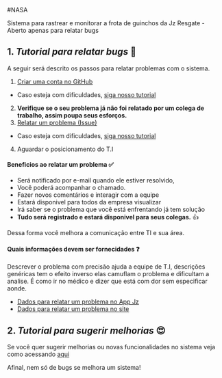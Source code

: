 #NASA

Sistema para rastrear e monitorar a frota de guinchos da Jz Resgate - Aberto apenas para relatar bugs

## 1. _Tutorial para relatar bugs_ :red_circle:

A seguir será descrito os passos para relatar problemas com o sistema.

1. [Criar uma conta no GitHub](https://github.com/join?source=https://github.com/JZResgate/NASA-Issues/)
 * Caso esteja com dificuldades, [siga nosso tutorial](https://github.com/JZResgate/NASA-Issues/wiki/Criando-uma-conta-no-GitHub)
2. **Verifique se o seu problema já não foi relatado por um colega de trabalho, assim poupa seus esforços.**
3.  [Relatar um problema (Issue)](https://github.com/JZResgate/NASA-Issues/issues)
 * Caso esteja com dificuldades, [siga nosso tutorial](https://github.com/JZResgate/NASA-Issues/wiki/Relatando-um-problema)
4. Aguardar o posicionamento do T.I

#### Beneficios ao relatar um problema :white_check_mark:

* Será notificado por e-mail quando ele estiver resolvido, 
* Você poderá acompanhar o chamado.
* Fazer novos comentários e interagir com a equipe 
* Estará disponivel para todos da empresa visualizar
* Irá saber se o problema que você está enfrentando já tem solução
* **Tudo será registrado e estará disponivel para seus colegas.** :thumbsup:

Dessa forma você melhora a comunicação entre TI e sua área. 

#### Quais informações devem ser fornecidades :question:

Descrever o problema com precisão ajuda a equipe de T.I, descrições genéricas tem o efeito inverso elas camuflam o problema e dificultam a analise. É como ir no médico e dizer que está com dor sem especificar aonde.

* [Dados para relatar um problema no App Jz](https://github.com/JZResgate/NASA-Issues/wiki/Como-relatar-um-problema-no-aplicativo-Jz-Resgate)
* [Dados para relatar um problema no site](https://github.com/JZResgate/NASA-Issues/wiki/Como-relatar-um-problema-no-Site)


## 2. _Tutorial para sugerir melhorias_ :heart_eyes:

Se você quer sugerir melhorias ou novas funcionalidades no sistema veja como acessando [aqui](https://github.com/JZResgate/NASA-Issues/wiki/Sugerir-Melhorias)

Afinal, nem só de bugs se melhora um sistema!
